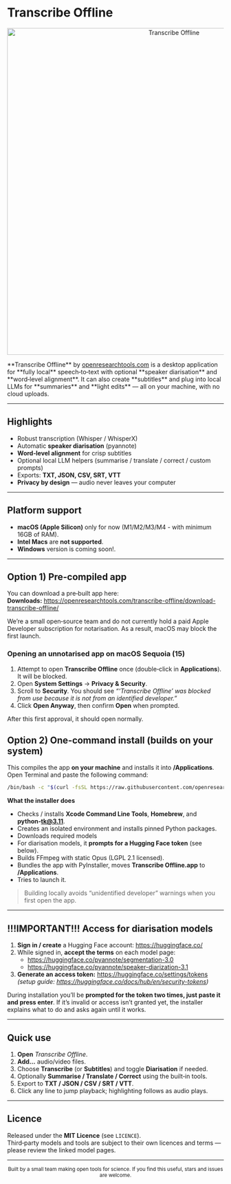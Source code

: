 

# Transcribe Offline
<p align="center">
  <img src="https://github.com/user-attachments/assets/9b133851-6849-42fd-8d0e-a5cbc60b7e35" width="760" alt="Transcribe Offline">
</p>**Transcribe Offline** by <a href="https://openresearchtools.com">openresearchtools.com</a> is a desktop application for **fully local** speech‑to‑text with optional **speaker diarisation** and **word‑level alignment**. It can also create **subtitles** and plug into local LLMs for **summaries** and **light edits** — all on your machine, with no cloud uploads.

---

## Highlights
- Robust transcription (Whisper / WhisperX)
- Automatic **speaker diarisation** (pyannote)
- **Word‑level alignment** for crisp subtitles
- Optional local LLM helpers (summarise / translate / correct / custom prompts)
- Exports: **TXT, JSON, CSV, SRT, VTT**
- **Privacy by design** — audio never leaves your computer

---

## Platform support

- **macOS (Apple Silicon)** only for now (M1/M2/M3/M4 - with minimum 16GB of RAM).  
- **Intel Macs** are **not supported**.  
- **Windows** version is coming soon!.

---
## Option 1) Pre‑compiled app

You can download a pre‑built app here:  
**Downloads:** https://openresearchtools.com/transcribe-offline/download-transcribe-offline/ 

We’re a small open‑source team and do not currently hold a paid Apple Developer subscription for notarisation. As a result, macOS may block the first launch.

### Opening an unnotarised app on **macOS Sequoia (15)**

1. Attempt to open **Transcribe Offline** once (double‑click in **Applications**). It will be blocked.
2. Open **System Settings** → **Privacy & Security**.
3. Scroll to **Security**. You should see *“‘Transcribe Offline’ was blocked from use because it is not from an identified developer.”*
4. Click **Open Anyway**, then confirm **Open** when prompted.

After this first approval, it should open normally.

## Option 2) One‑command install (builds on your system)

This compiles the app **on your machine** and installs it into **/Applications**.
Open Terminal and paste the following command:

```bash
/bin/bash -c "$(curl -fsSL https://raw.githubusercontent.com/openresearchtools/transcribeoffline/main/macOS/install.sh)"
```

**What the installer does**
- Checks / installs **Xcode Command Line Tools**, **Homebrew**, and **python‑tk@3.11**.
- Creates an isolated environment and installs pinned Python packages.
- Downloads required models 
- For diarisation models, it **prompts for a Hugging Face token** (see below).
- Builds FFmpeg with static Opus (LGPL 2.1 licensed).
- Bundles the app with PyInstaller, moves **Transcribe Offline.app** to **/Applications**.
- Tries to launch it.

> Building locally avoids “unidentified developer” warnings when you first open the app.

---

## !!!IMPORTANT!!! Access for diarisation models 

1. **Sign in / create** a Hugging Face account: https://huggingface.co/  
2. While signed in, **accept the terms** on each model page:  
   - https://huggingface.co/pyannote/segmentation-3.0  
   - https://huggingface.co/pyannote/speaker-diarization-3.1  
3. **Generate an access token:** https://huggingface.co/settings/tokens  
   *(setup guide: https://huggingface.co/docs/hub/en/security-tokens)*

During installation you’ll be **prompted for the token two times, just paste it and press enter**. If it’s invalid or access isn’t granted yet, the installer explains what to do and asks again until it works.

---

## Quick use

1. **Open** *Transcribe Offline*.
2. **Add…** audio/video files.
3. Choose **Transcribe** (or **Subtitles**) and toggle **Diarisation** if needed.
4. Optionally **Summarise / Translate / Correct** using the built‑in tools.
5. Export to **TXT / JSON / CSV / SRT / VTT**.
6. Click any line to jump playback; highlighting follows as audio plays.

---

## Licence

Released under the **MIT Licence** (see `LICENCE`).  
Third‑party models and tools are subject to their own licences and terms — please review the linked model pages.

---

<p align="center">
  <sub>Built by a small team making open tools for science. If you find this useful, stars and issues are welcome.</sub>
</p>
